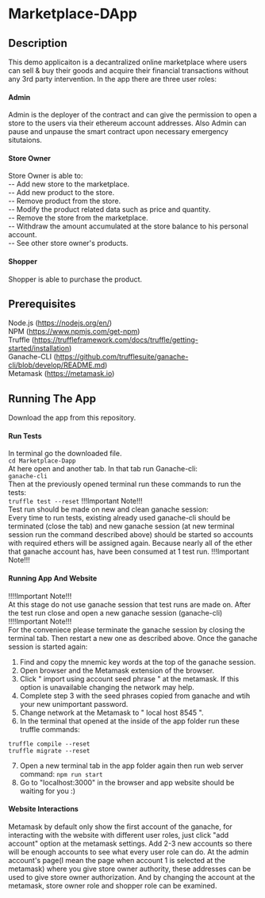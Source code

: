 # Marketplace-DApp
## Description
This demo applicaiton is a decantralized online marketplace where users can sell & buy their goods and acquire their financial transactions without any 3rd party intervention. In the app there are three user roles:
#### Admin
Admin is the deployer of the contract and can give the permission to open a store to the users via their ethereum account addresses. Also Admin can pause and unpause the smart contract upon necessary emergency situtaions.
#### Store Owner
Store Owner is able to:  
-- Add new store to the marketplace.  
-- Add new product to the store.  
-- Remove product from the store.  
-- Modify the product related data such as price and quantity.  
-- Remove the store from the marketplace.  
-- Withdraw the amount accumulated at the store balance to his personal account.  
-- See other store owner's products.
#### Shopper
Shopper is able to purchase the product.
## Prerequisites
Node.js (https://nodejs.org/en/)  
NPM (https://www.npmjs.com/get-npm)  
Truffle (https://truffleframework.com/docs/truffle/getting-started/installation)   
Ganache-CLI (https://github.com/trufflesuite/ganache-cli/blob/develop/README.md)  
Metamask (https://metamask.io)
## Running The App
Download the app from this repository.
#### Run Tests
In terminal go the downloaded file.  
```cd Marketplace-Dapp```  
At here open and another tab. In that tab run Ganache-cli:    
```ganache-cli```  
Then at the previously opened terminal run these commands to run the tests:    
``` truffle test --reset ```
!!!Important Note!!!  
Test run should be made on new and clean ganache session:  
Every time to run tests, existing already used ganache-cli should be terminated (close the tab) and new ganache session (at new terminal session run the command described above) should be started so accounts with required ethers will be assigned again. Because nearly all of the ether that ganache account has, have been consumed at 1 test run.
!!!Important Note!!!  
#### Running App And Website
!!!!Important Note!!!  
At this stage do not use ganache session that test runs are made on. After the test run close and open a new ganache session (ganache-cli)
!!!!Important Note!!!  
For the conveniece please terminate the ganache session by closing the terminal tab. Then restart a new one as described above. Once the ganache session is started again:  
1. Find and copy the mnemic key words at the top of the ganache session.  
2. Open browser and the Metamask extension of the browser.
3. Click " import using account seed phrase " at the metamask. If this option is unavailable changing the network may help.  
4. Complete step 3 with the seed phrases copied from ganache and wtih your new unimportant password. 
5. Change network at the Metamask to " local host 8545 ".   
6. In the terminal that opened at the inside of the app folder run these truffle commands:  
```
truffle compile --reset
truffle migrate --reset
```
7. Open a new terminal tab in the app folder again then run web server command:
```npm run start```
8. Go to "localhost:3000" in the browser and app website should be waiting for you :)
#### Website Interactions
Metamask by default only show the first account of the ganache, for interacting with the website with different user roles, just click "add account" option at the metamask settings. Add 2-3 new accounts so there will be enough accounts to see what every user role can do. At the admin account's page(I mean the page when account 1 is selected at the metamask) where you give store owner authority, these addresses can be used to give store owner authorization. And by changing the account at the metamask, store owner role and shopper role can be examined.




